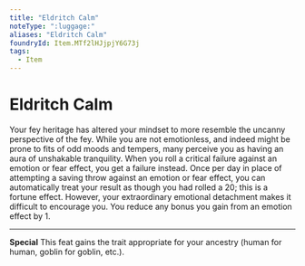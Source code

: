 ```yaml
---
title: "Eldritch Calm"
noteType: ":luggage:"
aliases: "Eldritch Calm"
foundryId: Item.MTf2lHJjpjY6G73j
tags:
  - Item
---
```


# Eldritch Calm

Your fey heritage has altered your mindset to more resemble the uncanny perspective of the fey. While you are not emotionless, and indeed might be prone to fits of odd moods and tempers, many perceive you as having an aura of unshakable tranquility. When you roll a critical failure against an emotion or fear effect, you get a failure instead. Once per day in place of attempting a saving throw against an emotion or fear effect, you can automatically treat your result as though you had rolled a 20; this is a fortune effect. However, your extraordinary emotional detachment makes it difficult to encourage you. You reduce any bonus you gain from an emotion effect by 1.

* * *

**Special** This feat gains the trait appropriate for your ancestry (human for human, goblin for goblin, etc.).
